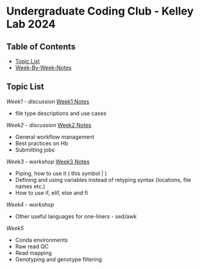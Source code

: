 Undergraduate Coding Club - Kelley Lab 2024
================

## Table of Contents

[//]: # (BEGIN automated TOC section, any edits will be overwritten on next source refresh)

* [Topic List](#topic-list)
* [Week-By-Week-Notes](#week-notes)


## Topic List

*Week1 - discussion* [Week1 Notes](https://github.com/RishiDeKayne/Undergraduate_coding_club/blob/main/Week1.md)  
- file type descriptions and use cases
  
*Week2 - discussion* [Week2 Notes](https://github.com/RishiDeKayne/Undergraduate_coding_club/blob/main/Week2.md)
- General workflow management
- Best practices on Hb
- Submitting jobs

*Week3 - workshop* [Week3 Notes](https://github.com/RishiDeKayne/Undergraduate_coding_club/blob/main/Week3.md)  
- Piping, how to use it ( this symbol | )
- Defining and using variables instead of retyping syntax (locations, file names etc.)
- How to use if, elif, else and fi

*Week4 - workshop*
- Other useful languages for one-liners - sed/awk

*Week5*
- Conda environments
- Raw read QC
- Read mapping
- Genotyping and genotype filtering
